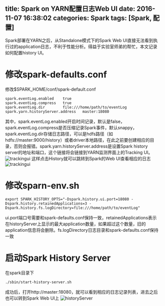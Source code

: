 title: Spark on YARN配置日志Web UI
date: 2016-11-07 16:38:02
categories: Spark
tags: [Spark, 配置]
---

Spark部署在YARN之后，从Standalone模式下的Spark Web UI直接无法看到执行过的application日志，不利于性能分析。得益于实验室师弟的帮忙，本文记录如何配置history UI。
<!--more-->

# 修改spark-defaults.conf
修改$SPARK_HOME/conf/spark-default.conf
```
spark.eventLog.enabled    true
spark.eventLog.compress   true
spark.eventLog.dir 		  file:///home/path/to/eventLog
spark.yarn.historyServer.address   master:18080
```
其中，spark.eventLog.enabled开启时间记录，默认是false，spark.eventLog.compress是否压缩记录Spark事件，默认snappy，spark.eventLog.dir存储日志路径，可以是hdfs路径（如hdfs://master:9000/history）或者driver本地路径，在此之前要创建相应的目录，否则会报错。spark.yarn.historyServer.address是设置Spark history server的地址和端口，这个链接将会链接到YARN监测界面上的Tracking UI。
![trackingui](/figures/spark-yarn-ui/trackingui.png)
这样点击History就可以跳转到Spark的Web UI查看相应的日志
![trackingui](/figures/spark-yarn-ui/trackingui2.png)

# 修改sparn-env.sh
```
export SPARK_HISTORY_OPTS="-Dspark.history.ui.port=18080 -Dspark.history.retainedApplications=3 -Dspark.history.fs.logDirectory=file:///home/path/to/eventLog"
```
ui.port端口号需要和spark-defaults.conf保持一致，retainedApplications表示在historyServer上显示的最大application数量，如果超过这个数量，旧的application信息将会删除。fs.logDirectory日志目录和spark-defaults.conf保持一致

# 启动Spark History Server
在spark目录下
```
./sbin/start-history-server.sh
```
成功后，打开http://master:18080，就可以看到相应的日志记录列表，进去之后也可以转到Spark Web UI上
![historyServer](/figures/spark-yarn-ui/historyServer.png)